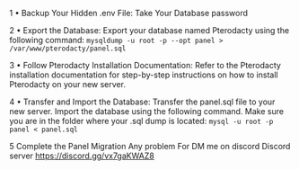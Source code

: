 1 • Backup Your Hidden .env File: Take Your Database password 

2 • Export the Database:
Export your database named Pterodacty using the following command:
``mysqldump -u root -p --opt panel > /var/www/pterodacty/panel.sql``

3 • Follow Pterodacty Installation Documentation:
Refer to the Pterodacty installation documentation for step-by-step instructions on how to install Pterodacty on your new server.

4 • Transfer and Import the Database:
Transfer the panel.sql file to your new server.
Import the database using the following command. Make sure you are in the folder where your .sql dump is located:
``mysql -u root -p panel < panel.sql``

5 Complete the Panel Migration
Any problem For DM me on discord 
Discord server https://discord.gg/vx7gaKWAZ8
